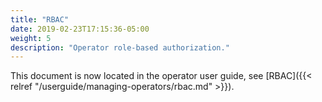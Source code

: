 ```yaml
---
title: "RBAC"
date: 2019-02-23T17:15:36-05:00
weight: 5
description: "Operator role-based authorization."
---
```


This document is now located in the operator user guide, see [RBAC]({{< relref "/userguide/managing-operators/rbac.md" >}}).
